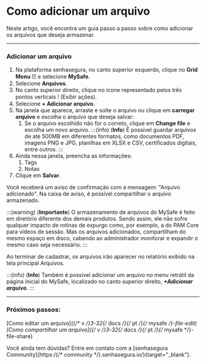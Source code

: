 # Como adicionar um arquivo

Neste artigo, você encontra um guia passo a passo sobre como adicionar os arquivos que deseja armazenar.
***

### Adicionar um arquivo

1. Na plataforma senhasegura, no canto superior esquerdo, clique no **Grid Menu ⁝⁝⁝** e selecione **MySafe**.
2. Selecione **Arquivos**. 
3. No canto superior direito, clique no ícone representado pelos três pontos verticais **⁝** (Exibir ações).
4. Selecione **+ Adicionar arquivo**.
5. Na janela que aparece, arraste e solte o arquivo ou clique em **carregar arquivo** e escolha o arquivo que deseja salvar:
    1. Se o arquivo escolhido não for o correto, clique em **Change file** e escolha um novo arquivo.
    :::(info) (**Info**)
    É possível guardar arquivos de até 500MB em diferentes formatos, como   documentos PDF, imagens PNG e JPG, planilhas em XLSX e CSV, certificados digitais, entre outros.
    :::
6. Ainda nessa janela, preencha as informações:
    1. Tags
    2. Notas
7. Clique em **Salvar**.

Você receberá um aviso de confirmação com a mensagem:  "Arquivo adicionado". Na caixa de aviso, é possível compartilhar o arquivo armazenado.

:::(warning) (**Importante**)
O armazenamento de arquivos do MySafe é feito em diretório diferente dos demais produtos. Sendo assim, ele não sofre qualquer impacto de rotinas de expurgo como, por exemplo, a do PAM Core para vídeos de sessão.
Mas os arquivos adicionados, compartilham do mesmo espaço em disco, cabendo ao administrador monitorar e expandir o mesmo caso seja necessário.
:::

Ao terminar de cadastrar, os arquivos irão aparecer no relatório exibido na tela principal Arquivos. 

:::(info) (**Info**)
Também é possível adicionar um arquivo no menu retrátil da página inicial do MySafe, localizado no canto superior direito, ***+Adicionar arquivo***.
:::
***

### Próximos passos:
[Como editar um arquivo]({/* v */}3-32{/* docs */}{/* pt */}{/* mysafe */}-file-edit)
[Como compartilhar um arquivo]({/* v */}3-32{/* docs */}{/* pt */}{/* mysafe */}-file-share)

Você ainda tem dúvidas? Entre em contato com a  [senhasegura Community](https:/{/* community */}.senhasegura.io/){target="_blank"}.